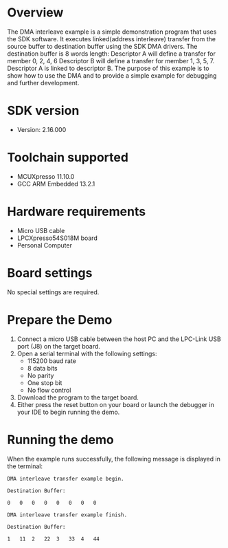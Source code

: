 Overview
========
The DMA interleave example is a simple demonstration program that uses the SDK software.
It executes linked(address interleave) transfer from the source buffer to destination buffer using the SDK DMA drivers.
The destination buffer is 8 words length:
Descriptor A will define a transfer for member 0, 2, 4, 6
Descriptor B will define a transfer  for member 1, 3, 5, 7.
Descriptor A is linked to descriptor B.
The purpose of this example is to show how to use the DMA and to provide a simple example for
debugging and further development.

SDK version
===========
- Version: 2.16.000

Toolchain supported
===================
- MCUXpresso  11.10.0
- GCC ARM Embedded  13.2.1

Hardware requirements
=====================
- Micro USB cable
- LPCXpresso54S018M board
- Personal Computer

Board settings
==============
No special settings are required.

Prepare the Demo
================
1.  Connect a micro USB cable between the host PC and the LPC-Link USB port (J8) on the target board.
2.  Open a serial terminal with the following settings:
    - 115200 baud rate
    - 8 data bits
    - No parity
    - One stop bit
    - No flow control
3.  Download the program to the target board.
4.  Either press the reset button on your board or launch the debugger in your IDE to begin running the demo.

Running the demo
================
When the example runs successfully, the following message is displayed in the terminal:
~~~~~~~~~~~~~~~~~~~~~
DMA interleave transfer example begin.

Destination Buffer:

0   0   0   0   0   0   0   0

DMA interleave transfer example finish.

Destination Buffer:

1   11  2   22  3   33  4   44
~~~~~~~~~~~~~~~~~~~~~

